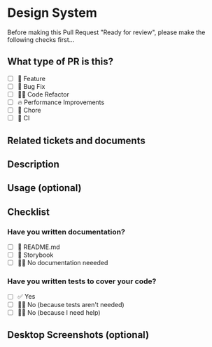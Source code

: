# Design System

Before making this Pull Request "Ready for review", please make the following checks first...

## What type of PR is this?

- [ ] 🍕 Feature 
- [ ] 🐛 Bug Fix
- [ ] 🧑‍💻 Code Refactor
- [ ] 🔥 Performance Improvements
- [ ] 🤖 Chore
- [ ] 🔁 CI

## Related tickets and documents

## Description

## Usage (optional)

## Checklist

### Have you written documentation?

- [ ] 📜 README.md
- [ ] 📕 Storybook
- [ ] 🙅‍♂️ No documentation neeeded

### Have you written tests to cover your code?
- [ ] ✅ Yes 
- [ ] 🙅‍♂️ No (because tests aren't needed)
- [ ] 🙋‍♂️ No (because I need help)

## Desktop Screenshots (optional)


